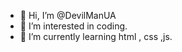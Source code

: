 - 👋 Hi, I’m @DevilManUA
- 👀 I’m interested in coding.
- 🌱 I’m currently learning html , css ,js.


<!---
DevilManUA/DevilManUA is a ✨ special ✨ repository because its `README.md` (this file) appears on your GitHub profile.
You can click the Preview link to take a look at your changes.
--->

